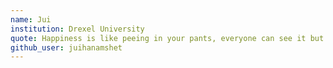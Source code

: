 ```yaml
---
name: Jui
institution: Drexel University 
quote: Happiness is like peeing in your pants, everyone can see it but only you can feel the warmth 
github_user: juihanamshet
---
```

